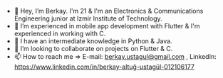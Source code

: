 - 👋 Hey, I’m Berkay. I'm 21 & I'm an Electronics & Communications Engineering junior at Izmir Institute of Technology.
- 👀 I’m experienced in mobile app development with Flutter & I'm experienced in working with C.
- 🌱 I have an intermediate knowledge in Python & Java. 
- 💞️ I’m looking to collaborate on projects on Flutter & C.
- 📫 How to reach me => E-mail: berkay.ustagul@gmail.com , LinkedIn: https://www.linkedin.com/in/berkay-altuğ-ustagül-012106177

<!---
bkaltug/bkaltug is a ✨ special ✨ repository because its `README.md` (this file) appears on your GitHub profile.
You can click the Preview link to take a look at your changes.
--->
